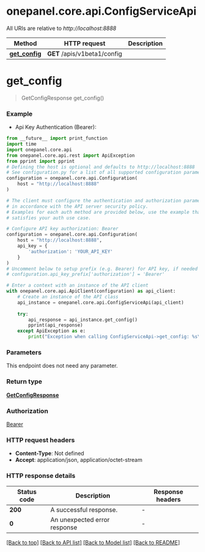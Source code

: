 # onepanel.core.api.ConfigServiceApi

All URIs are relative to *http://localhost:8888*

Method | HTTP request | Description
------------- | ------------- | -------------
[**get_config**](ConfigServiceApi.md#get_config) | **GET** /apis/v1beta1/config | 


# **get_config**
> GetConfigResponse get_config()



### Example

* Api Key Authentication (Bearer):
```python
from __future__ import print_function
import time
import onepanel.core.api
from onepanel.core.api.rest import ApiException
from pprint import pprint
# Defining the host is optional and defaults to http://localhost:8888
# See configuration.py for a list of all supported configuration parameters.
configuration = onepanel.core.api.Configuration(
    host = "http://localhost:8888"
)

# The client must configure the authentication and authorization parameters
# in accordance with the API server security policy.
# Examples for each auth method are provided below, use the example that
# satisfies your auth use case.

# Configure API key authorization: Bearer
configuration = onepanel.core.api.Configuration(
    host = "http://localhost:8888",
    api_key = {
        'authorization': 'YOUR_API_KEY'
    }
)
# Uncomment below to setup prefix (e.g. Bearer) for API key, if needed
# configuration.api_key_prefix['authorization'] = 'Bearer'

# Enter a context with an instance of the API client
with onepanel.core.api.ApiClient(configuration) as api_client:
    # Create an instance of the API class
    api_instance = onepanel.core.api.ConfigServiceApi(api_client)
    
    try:
        api_response = api_instance.get_config()
        pprint(api_response)
    except ApiException as e:
        print("Exception when calling ConfigServiceApi->get_config: %s\n" % e)
```

### Parameters
This endpoint does not need any parameter.

### Return type

[**GetConfigResponse**](GetConfigResponse.md)

### Authorization

[Bearer](../README.md#Bearer)

### HTTP request headers

 - **Content-Type**: Not defined
 - **Accept**: application/json, application/octet-stream

### HTTP response details
| Status code | Description | Response headers |
|-------------|-------------|------------------|
**200** | A successful response. |  -  |
**0** | An unexpected error response |  -  |

[[Back to top]](#) [[Back to API list]](../README.md#documentation-for-api-endpoints) [[Back to Model list]](../README.md#documentation-for-models) [[Back to README]](../README.md)

